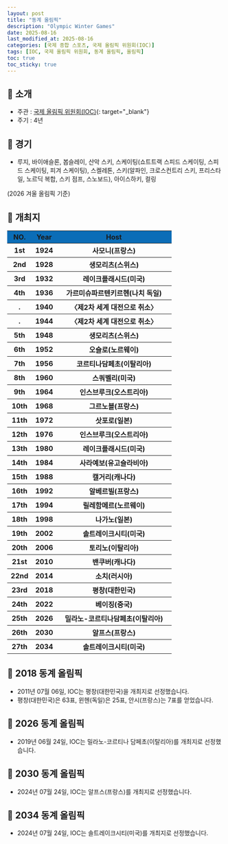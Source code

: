 ```yaml
---
layout: post
title: "동계 올림픽"
description: "Olympic Winter Games"
date: 2025-08-16
last_modified_at: 2025-08-16
categories: [국제 종합 스포츠, 국제 올림픽 위원회(IOC)]
tags: [IOC, 국제 올림픽 위원회, 동계 올림픽, 올림픽]
toc: true
toc_sticky: true
---
```

## 📜 소개
* 주관 : [국제 올림픽 위원회(IOC)](https://www.olympics.com/ioc){: target="_blank"}
* 주기 : 4년

## 📜 경기
* 루지, 바이애슬론, 봅슬레이, 산악 스키, 스케이팅(쇼트트랙 스피드 스케이팅, 스피드 스케이팅, 피겨 스케이팅), 스켈레톤, 스키(알파인, 크로스컨트리 스키, 프리스타일, 노르딕 복합, 스키 점프, 스노보드), 아이스하키, 컬링

(2026 겨울 올림픽 기준)

## 📜 개최지
<html>

<head>
    <meta charset="UTF-8">
</head>

<body>
    <table>
        <tr style="background: #0B6DB7;">
            <th style="width: 15%; font-weight: bold;">NO.</th>
            <th style="width: 15%; font-weight: bold;">Year</th>
            <th style="width: 70%; font-weight: bold;">Host</th>
        </tr>
        <tr>
            <th>1st</th>
            <th>1924</th>
            <th>사모니(프랑스)</th>
        </tr>
        <tr>
            <th>2nd</th>
            <th>1928</th>
            <th>생모리츠(스위스)</th>
        </tr>
        <tr>
            <th>3rd</th>
            <th>1932</th>
            <th>레이크플래시드(미국)</th>
        </tr>
        <tr>
            <th>4th</th>
            <th>1936</th>
            <th>가르미슈파르텐키르헨(나치 독일)</th>
        </tr>
        <tr>
            <th>.</th>
            <th>1940</th>
            <th>〈제2차 세계 대전으로 취소〉</th>
        </tr>
        <tr>
            <th>.</th>
            <th>1944</th>
            <th>〈제2차 세계 대전으로 취소〉</th>
        </tr>
        <tr>
            <th>5th</th>
            <th>1948</th>
            <th>생모리츠(스위스)</th>
        </tr>
        <tr>
            <th>6th</th>
            <th>1952</th>
            <th>오슬로(노르웨이)</th>
        </tr>
        <tr>
            <th>7th</th>
            <th>1956</th>
            <th>코르티나담페초(이탈리아)</th>
        </tr>
        <tr>
            <th>8th</th>
            <th>1960</th>
            <th>스쿼벨리(미국)</th>
        </tr>
        <tr>
            <th>9th</th>
            <th>1964</th>
            <th>인스브루크(오스트리아)</th>
        </tr>
        <tr>
            <th>10th</th>
            <th>1968</th>
            <th>그르노블(프랑스)</th>
        </tr>
        <tr>
            <th>11th</th>
            <th>1972</th>
            <th>삿포로(일본)</th>
        </tr>
        <tr>
            <th>12th</th>
            <th>1976</th>
            <th>인스브루크(오스트리아)</th>
        </tr>
        <tr>
            <th>13th</th>
            <th>1980</th>
            <th>레이크플래시드(미국)</th>
        </tr>
        <tr>
            <th>14th</th>
            <th>1984</th>
            <th>사라예보(유고슬라비아)</th>
        </tr>
        <tr>
            <th>15th</th>
            <th>1988</th>
            <th>캘거리(캐나다)</th>
        </tr>
        <tr>
            <th>16th</th>
            <th>1992</th>
            <th>알베르빌(프랑스)</th>
        </tr>
        <tr>
            <th>17th</th>
            <th>1994</th>
            <th>릴레함메르(노르웨이)</th>
        </tr>
        <tr>
            <th>18th</th>
            <th>1998</th>
            <th>나가노(일본)</th>
        </tr>
        <tr>
            <th>19th</th>
            <th>2002</th>
            <th>솔트레이크시티(미국)</th>
        </tr>
        <tr>
            <th>20th</th>
            <th>2006</th>
            <th>토리노(이탈리아)</th>
        </tr>
        <tr>
            <th>21st</th>
            <th>2010</th>
            <th>밴쿠버(캐나다)</th>
        </tr>
        <tr>
            <th>22nd</th>
            <th>2014</th>
            <th>소치(러시아)</th>
        </tr>
        <tr>
            <th><span class="korea-host">23rd</span></th>
            <th><span class="korea-host">2018</span></th>
            <th><span class="korea-host">평창(대한민국)</span></th>
        </tr>
        <tr>
            <th>24th</th>
            <th>2022</th>
            <th>베이징(중국)</th>
        </tr>
        <tr>
            <th>25th</th>
            <th>2026</th>
            <th>밀라노-코르티나담페초(이탈리아)</th>
        </tr>
        <tr>
            <th>26th</th>
            <th>2030</th>
            <th>알프스(프랑스)</th>
        </tr>
        <tr>
            <th>27th</th>
            <th>2034</th>
            <th>솔트레이크시티(미국)</th>
        </tr>
    </table>
</body>

</html>

## 📜 2018 동계 올림픽
* 2011년 07월 06일, IOC는 <span class="korea-host">평창(대한민국)</span>을 개최지로 선정했습니다.
* <span class="korea-host">평창(대한민국)</span>은 63표, 윈헨(독일)은 25표, 안시(프랑스)는 7표를 얻었습니다.

## 📜 2026 동계 올림픽
* 2019년 06월 24일, IOC는 <span class="foreign-host">밀라노-코르티나 담페초(이탈리아)</span>를 개최지로 선정했습니다.

## 📜 2030 동계 올림픽
* 2024년 07월 24일, IOC는 <span class="foreign-host">알프스(프랑스)</span>를 개최지로 선정했습니다.

## 📜 2034 동계 올림픽
* 2024년 07월 24일, IOC는 <span class="foreign-host">솔트레이크시티(미국)</span>를 개최지로 선정했습니다.
